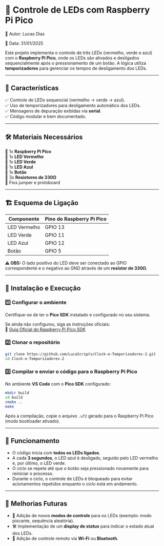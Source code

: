 # 🚦 Controle de LEDs com Raspberry Pi Pico
📌 Autor: Lucas Dias

📆 Data: 31/01/2025

Este projeto implementa o controle de três LEDs (vermelho, verde e azul) com o **Raspberry Pi Pico**, onde os LEDs são ativados e desligados sequencialmente após o pressionamento de um botão. A lógica utiliza **temporizadores** para gerenciar os tempos de desligamento dos LEDs.

---

## 📌 **Características**
✅ Controle de LEDs sequencial (vermelho → verde → azul).  
✅ Uso de temporizadores para desligamento automático dos LEDs.  
✅ Mensagens de depuração exibidas via **serial**.  
✅ Código modular e bem documentado.

---

## 🛠 **Materiais Necessários**
🔹 1x **Raspberry Pi Pico**  
🔹 1x **LED Vermelho**  
🔹 1x **LED Verde**  
🔹 1x **LED Azul**  
🔹 1x **Botão**  
🔹 3x **Resistores de 330Ω**  
🔹 Fios jumper e protoboard  

---

## 🏗 **Esquema de Ligação**
| Componente   | Pino do Raspberry Pi Pico |
|--------------|---------------------------|
| LED Vermelho | GPIO 13                   |
| LED Verde    | GPIO 11                   |
| LED Azul     | GPIO 12                   |
| Botão        | GPIO 5                    |

**⚠️ OBS:** O lado positivo do LED deve ser conectado ao GPIO correspondente e o negativo ao GND através de um **resistor de 330Ω**.

---

## 📜 **Instalação e Execução**

### **1️⃣ Configurar o ambiente**
Certifique-se de ter o **Pico SDK** instalado e configurado no seu sistema.  

Se ainda não configurou, siga as instruções oficiais:  
🔗 [Guia Oficial do Raspberry Pi Pico SDK](https://github.com/raspberrypi/pico-sdk)

### **2️⃣ Clonar o repositório**
```bash
git clone https://github.com/LucaScripts/Clock-e-Temporizadores-2.git
cd Clock-e-Temporizadores-2
```

### **3️⃣ Compilar e enviar o código para o Raspberry Pi Pico**
No ambiente **VS Code** com o **Pico SDK** configurado:  
```bash
mkdir build
cd build
cmake ..
make
```
Após a compilação, copie o arquivo `.uf2` gerado para o Raspberry Pi Pico (modo bootloader ativado).

---

## 🎯 **Funcionamento**
- O código inicia com **todos os LEDs ligados**.  
- A cada **3 segundos**, o LED azul é desligado, seguido pelo LED vermelho e, por último, o LED verde.  
- O ciclo se repete até que o botão seja pressionado novamente para reiniciar o processo.  
- Durante o ciclo, o controle de LEDs é bloqueado para evitar acionamentos repetidos enquanto o ciclo está em andamento.

---

## 📌 **Melhorias Futuras**
- 🚀 Adição de novos **modos de controle** para os LEDs (exemplo: modo piscante, sequência aleatória).  
- 🛠 Implementação de um **display de status** para indicar o estado atual dos LEDs.  
- 📡 Adição de controle remoto via **Wi-Fi** ou **Bluetooth**.
